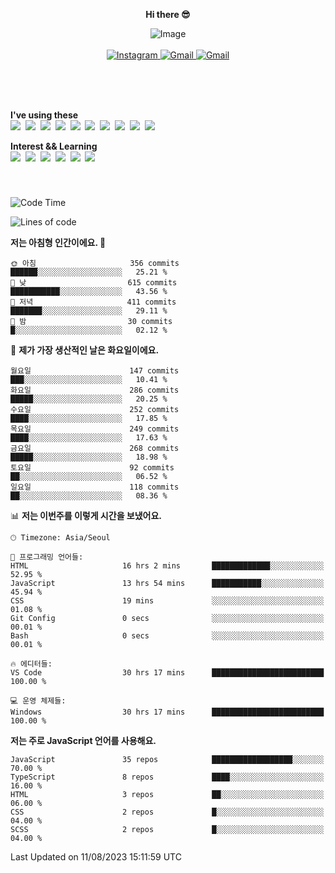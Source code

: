 <p align="center">
  <strong>Hi there 😎</strong>
</p>
<p align="center">
 <img src="https://github.com/newri0807/newri0807/assets/51315988/4a6fb530-b6e7-4156-ae8c-bd620836a7cc" alt="Image" align="center"/>
  <br/>
  <br/>
  <a href="https://www.instagram.com/_nm.87/">
    <img src="https://img.shields.io/badge/-Instagram-dd2a7b?style=flat-squaree&logo=instagram&logoColor=white" alt="Instagram" />
  </a>
  <a href="mailto:newri0807@gmail.com">
    <img src="https://img.shields.io/badge/-Gmail-d14836?style=flat-squaree&logo=Gmail&logoColor=white" alt="Gmail" />
  </a>
  <a href="https://twitter.com/Irwen215">
    <img src="https://img.shields.io/badge/Twitter-1DA1F2?style=flat-squaree&logo=twitter&logoColor=white" alt="Gmail" />
  </a>  
</p>

 
 
</p>
<br/>
<br/>
<br/>
<p align="left">
  <strong>I've using these </strong>
  <br/>
  <img src="https://img.shields.io/badge/Html5-E34F26?style=flat-square&logo=html5&logoColor=white"/></a>&nbsp 
  <img src="https://img.shields.io/badge/css-1572B6?style=flat-square&logo=css3&logoColor=white"/></a>&nbsp 
  <img src="https://img.shields.io/badge/Bootstrap-7952B3?style=flat-square&logo=Bootstrap&logoColor=white"/></a>&nbsp 
  <img src="https://img.shields.io/badge/Javascript-ffb13b?style=flat-square&logo=javascript&logoColor=white"/></a>&nbsp 
  <img src="https://img.shields.io/badge/jquery-0769AD?style=flat-square&logo=jquery&logoColor=white"/></a>&nbsp 
  <img src="https://img.shields.io/badge/C Sharp-239120?style=flat-square&logo=C Sharp&logoColor=white"/></a>&nbsp 
  <img src="https://img.shields.io/badge/.NET-512BD4?style=flat-square&logo=.NET&logoColor=white"/></a>&nbsp 
  <img src="https://img.shields.io/badge/MicrosoftSQLServer-CC2927?style=flat-square&logo=microsoft&logoColor=white"/></a>&nbsp
  <img src="https://img.shields.io/badge/Firebase-FFCA28?style=flat-square&logo=firebase&logoColor=white"/></a>&nbsp 
  <img src="https://img.shields.io/badge/react-61DAFB?style=flat-square&logo=react&logoColor=white"/></a>&nbsp  
</p>

<p align="left">
  <strong>Interest && Learning</strong>
  <br/>
  <img src="https://img.shields.io/badge/TypeScript-3178C6?style=flat-square&logo=TypeScript&logoColor=white"/>&nbsp 
  <img src="https://img.shields.io/badge/Next.js-000000?style=flat-square&logo=Next.js&logoColor=white"/></a>&nbsp 
  <img src="https://img.shields.io/badge/Node.js-339933?style=flat-square&logo=node.js&logoColor=white"/></a>&nbsp 
  <img src="https://img.shields.io/badge/MySQL-4479A1?style=flat-square&logo=MySQL&logoColor=white"/></a>&nbsp 
  <img src="https://img.shields.io/badge/Java-007396?style=flat-square&logo=Java&logoColor=white"/></a>&nbsp
  <img src="https://img.shields.io/badge/Sass-CC6699?style=flat-square&logo=Sass&logoColor=white"/></a>&nbsp 
</p>

&nbsp;
&nbsp;
###

<!--START_SECTION:waka-->
![Code Time](http://img.shields.io/badge/Code%20Time-337%20hrs%2024%20mins-blue)

![Lines of code](https://img.shields.io/badge/%EC%A0%80%EB%8A%94%20%EC%97%AC%ED%83%9C%EA%B9%8C%EC%A7%80%20-1.4%20million%20%EC%A4%84%EC%9D%98%20%EC%BD%94%EB%93%9C%EB%A5%BC%20%EC%9E%91%EC%84%B1%ED%96%88%EC%96%B4%EC%9A%94.-blue)

**저는 아침형 인간이에요. 🐤** 

```text
🌞 아침                     356 commits         ██████░░░░░░░░░░░░░░░░░░░   25.21 % 
🌆 낮　                     615 commits         ███████████░░░░░░░░░░░░░░   43.56 % 
🌃 저녁                     411 commits         ███████░░░░░░░░░░░░░░░░░░   29.11 % 
🌙 밤　                     30 commits          █░░░░░░░░░░░░░░░░░░░░░░░░   02.12 % 
```
📅 **제가 가장 생산적인 날은 화요일이에요.** 

```text
월요일                      147 commits         ███░░░░░░░░░░░░░░░░░░░░░░   10.41 % 
화요일                      286 commits         █████░░░░░░░░░░░░░░░░░░░░   20.25 % 
수요일                      252 commits         ████░░░░░░░░░░░░░░░░░░░░░   17.85 % 
목요일                      249 commits         ████░░░░░░░░░░░░░░░░░░░░░   17.63 % 
금요일                      268 commits         █████░░░░░░░░░░░░░░░░░░░░   18.98 % 
토요일                      92 commits          ██░░░░░░░░░░░░░░░░░░░░░░░   06.52 % 
일요일                      118 commits         ██░░░░░░░░░░░░░░░░░░░░░░░   08.36 % 
```


📊 **저는 이번주를 이렇게 시간을 보냈어요.** 

```text
🕑︎ Timezone: Asia/Seoul

💬 프로그래밍 언어들: 
HTML                     16 hrs 2 mins       █████████████░░░░░░░░░░░░   52.95 % 
JavaScript               13 hrs 54 mins      ███████████░░░░░░░░░░░░░░   45.94 % 
CSS                      19 mins             ░░░░░░░░░░░░░░░░░░░░░░░░░   01.08 % 
Git Config               0 secs              ░░░░░░░░░░░░░░░░░░░░░░░░░   00.01 % 
Bash                     0 secs              ░░░░░░░░░░░░░░░░░░░░░░░░░   00.01 % 

🔥 에디터들: 
VS Code                  30 hrs 17 mins      █████████████████████████   100.00 % 

💻 운영 체제들: 
Windows                  30 hrs 17 mins      █████████████████████████   100.00 % 
```

**저는 주로 JavaScript 언어를 사용해요.** 

```text
JavaScript               35 repos            ██████████████████░░░░░░░   70.00 % 
TypeScript               8 repos             ████░░░░░░░░░░░░░░░░░░░░░   16.00 % 
HTML                     3 repos             ██░░░░░░░░░░░░░░░░░░░░░░░   06.00 % 
CSS                      2 repos             █░░░░░░░░░░░░░░░░░░░░░░░░   04.00 % 
SCSS                     2 repos             █░░░░░░░░░░░░░░░░░░░░░░░░   04.00 % 
```




 Last Updated on 11/08/2023 15:11:59 UTC
<!--END_SECTION:waka-->
